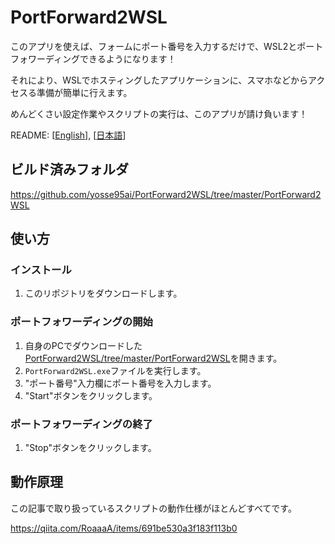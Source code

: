 # PortForward2WSL
このアプリを使えば、フォームにポート番号を入力するだけで、WSL2とポートフォワーディングできるようになります！

それにより、WSLでホスティングしたアプリケーションに、スマホなどからアクセスる準備が簡単に行えます。

めんどくさい設定作業やスクリプトの実行は、このアプリが請け負います！

README: [[English](https://github.com/yosse95ai/PortForward2WSL/blob/master/README.md)], [[日本語](https://github.com/yosse95ai/PortForward2WSL/blob/master/README.ja.md)]

## ビルド済みフォルダ
https://github.com/yosse95ai/PortForward2WSL/tree/master/PortForward2WSL

## 使い方
### インストール
1. このリポジトリをダウンロードします。

### ポートフォワーディングの開始
1. 自身のPCでダウンロードした[PortForward2WSL/tree/master/PortForward2WSL](https://github.com/yosse95ai/PortForward2WSL/tree/master/PortForward2WSL)を開きます。
1. `PortForward2WSL.exe`ファイルを実行します。
1. "ポート番号"入力欄にポート番号を入力します。
4. "Start"ボタンをクリックします。

### ポートフォワーディングの終了
1. "Stop"ボタンをクリックします。


## 動作原理
この記事で取り扱っているスクリプトの動作仕様がほとんどすべてです。

https://qiita.com/RoaaaA/items/691be530a3f183f113b0
